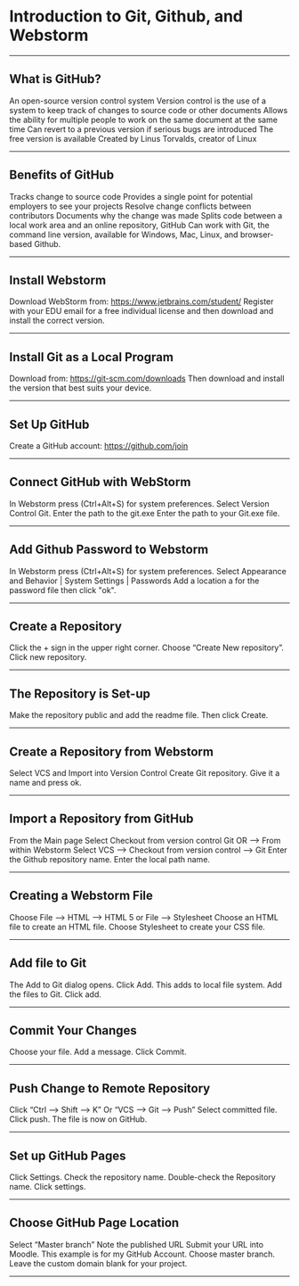 # Introduction to Git, Github, and Webstorm 
_________________________________________
## What is GitHub?
An open-source version control system
Version control is the use of a system to keep track of changes to source code or other documents
Allows the ability for multiple people to work on the same document at the same time
Can revert to a previous version if serious bugs are introduced
The free version is available
Created by Linus Torvalds, creator of Linux
__________________________________________________________________________________________________
## Benefits of GitHub 
Tracks change to source code
Provides a single point for potential employers to see your projects
Resolve change conflicts between contributors
Documents why the change was made
Splits code between a local work area and an online repository, GitHub 
Can work with Git, the command line version, available for Windows, Mac, Linux, and browser-based Github.
_________________________________________________________________________________________________________
## Install Webstorm
Download WebStorm from: https://www.jetbrains.com/student/ 
Register with your EDU email for a free individual license and then download and install the correct version.
_____________________________________________________________________________________________________________
## Install Git as a Local Program 
Download from: https://git-scm.com/downloads 
Then download and install the version that best suits your device. 
___________________________________________________________________
## Set Up GitHub
Create a GitHub account: https://github.com/join
_________________________________________________
## Connect GitHub with WebStorm 
In Webstorm press (Ctrl+Alt+S) for system preferences. 
Select Version Control Git. Enter the path to the git.exe
Enter the path to your Git.exe file. 
___________________________________________________________
## Add Github Password to Webstorm
In Webstorm press (Ctrl+Alt+S) for system preferences. 
Select Appearance and Behavior | System Settings | Passwords
Add a location a for the password file then click "ok".
______________________________________________________________
## Create a Repository
Click the + sign in the upper right corner. 
Choose “Create New repository”.
Click new repository.
_____________________________________________
## The Repository is Set-up
Make the repository public and add the readme file. 
Then click Create.
____________________________________________________
## Create a Repository from Webstorm
Select VCS and Import into Version Control
Create Git repository.
Give it a name and press ok. 
____________________________________________
## Import a Repository from GitHub
From the Main page Select Checkout from version control Git OR -->
From within Webstorm Select VCS --> Checkout from version control --> Git
Enter the Github repository name. 
Enter the local path name. 
__________________________________________________________________________
## Creating a Webstorm File
Choose File --> HTML --> HTML 5 or File --> Stylesheet
Choose an HTML file to create an HTML file.
Choose Stylesheet to create your CSS file. 
_______________________________________________________
## Add file to Git 
The Add to Git dialog opens.
Click Add. This adds to local file system. 
Add the files to Git.
Click add. 
____________________________________________
## Commit Your Changes
Choose your file.
Add a message. 
Click Commit. 
________________________
## Push Change to Remote Repository
Click “Ctrl --> Shift --> K”
Or “VCS --> Git --> Push”
Select committed file. 
Click push.
The file is now on GitHub. 
_____________________________________
## Set up GitHub Pages
Click Settings. 
Check the repository name.
Double-check the Repository name. 
Click settings.
____________________________________
## Choose GitHub Page Location
Select “Master branch”
Note the published URL 
Submit your URL into Moodle. 
This example is for my GitHub Account. 
Choose master branch.
Leave the custom domain blank for your project. 
__________________________________________________














